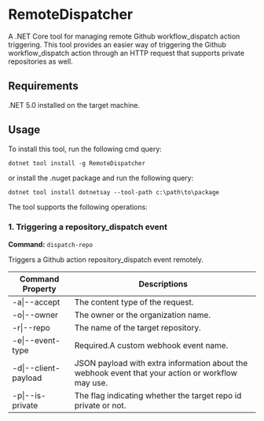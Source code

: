 # RemoteDispatcher
A .NET Core tool for managing remote Github workflow_dispatch action triggering.
This tool provides an easier way of triggering the Github workflow_dispatch action through an HTTP request that supports private repositories as well.

## Requirements
.NET 5.0 installed on the target machine.

## Usage

To install this tool, run the following cmd query:
```
dotnet tool install -g RemoteDispatcher
```

or install the .nuget package and run the following query:
```
dotnet tool install dotnetsay --tool-path c:\path\to\package
```

The tool supports the following operations:

### 1. Triggering a repository_dispatch event
**Command:** `dispatch-repo`

 Triggers a Github action repository_dispatch event remotely.


| Command Property     | Descriptions                                                                                      |
|----------------------|---------------------------------------------------------------------------------------------------|
| -a\|--accept         | The content type of the request.                                                                  |
| -o\|--owner          | The owner or the organization name.                                                               |
| -r\|--repo           | The name of the target repository.                                                                |
| -e\|--event-type     | Required.A custom webhook event name.                                                             |
| -d\|--client-payload | JSON payload with extra information about the webhook event that your action or workflow may use. |
| -p\|--is-private     | The flag indicating whether the target repo id private or not.                                    |
